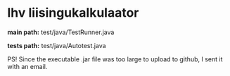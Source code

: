 # lhv liisingukalkulaator



**main path:** test/java/TestRunner.java

**tests path:** test/java/Autotest.java

PS! Since the executable .jar file was too large to upload to github, I sent it with an email.
